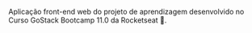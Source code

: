 Aplicação front-end web do projeto de aprendizagem desenvolvido no Curso GoStack Bootcamp 11.0 da Rocketseat 🚀.
